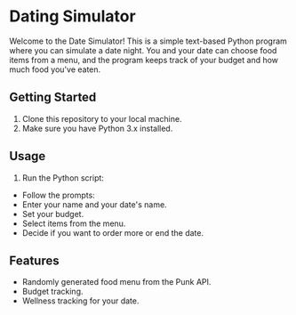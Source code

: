 # Dating Simulator

Welcome to the Date Simulator! This is a simple text-based Python program where you can simulate a date night. You and your date can choose food items from a menu, and the program keeps track of your budget and how much food you've eaten.

## Getting Started

1. Clone this repository to your local machine.
2. Make sure you have Python 3.x installed.

## Usage

1. Run the Python script:

- Follow the prompts:
- Enter your name and your date's name.
- Set your budget.
- Select items from the menu.
- Decide if you want to order more or end the date.

## Features

- Randomly generated food menu from the Punk API.
- Budget tracking.
- Wellness tracking for your date.